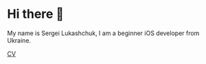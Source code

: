 # Hi there 👋

My name is Sergei Lukashchuk, I am a beginner iOS developer from Ukraine.

<a href="https://lgreydev.github.io/lgreydev/cv-lukaschuk.pdf">CV</a>


<!--
**lgreydev/lgreydev** is a ✨ _special_ ✨ repository because its `README.md` (this file) appears on your GitHub profile.

Here are some ideas to get you started:

- 🔭 I’m currently working on ...
- 🌱 I’m currently learning ...
- 👯 I’m looking to collaborate on ...
- 🤔 I’m looking for help with ...
- 💬 Ask me about ...
- 📫 How to reach me: ...
- 😄 Pronouns: ...
- ⚡ Fun fact: ...
-->
